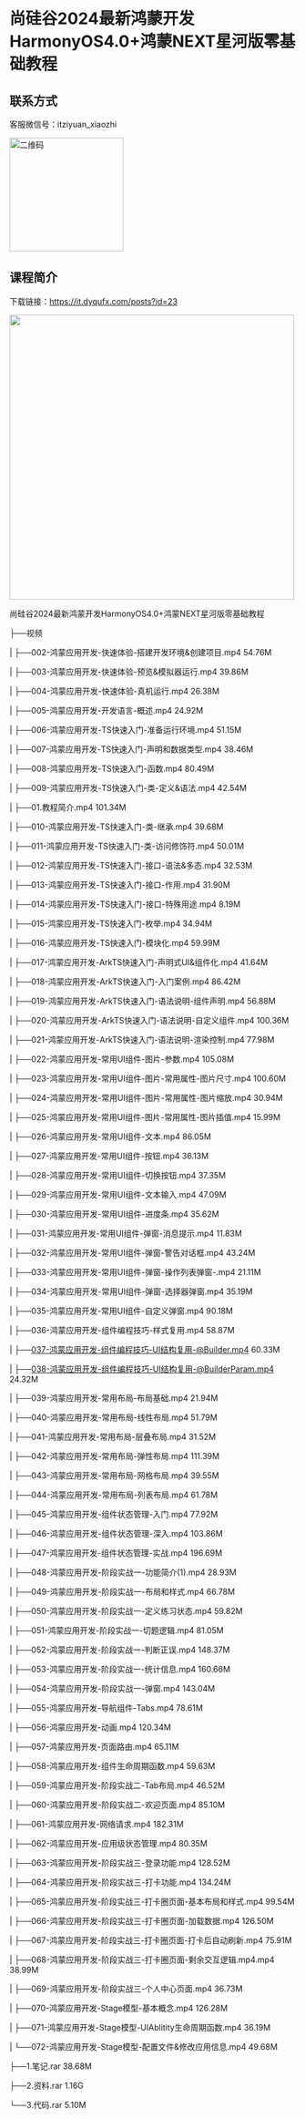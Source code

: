 # 尚硅谷2024最新鸿蒙开发HarmonyOS4.0+鸿蒙NEXT星河版零基础教程

## 联系方式

客服微信号：itziyuan_xiaozhi

<img src="https://ziyuanyun.oss-cn-guangzhou.aliyuncs.com/common/20240614073449/666b82192834a.jpg" width="200" height="200" alt="二维码">

## 课程简介

下载链接：https://it.dyqufx.com/posts?id=23

<img src="https://ziyuanyun.oss-cn-guangzhou.aliyuncs.com/yun/20240515151527/6644610f271d5.jpg" width="500" alt="">

  尚硅谷2024最新鸿蒙开发HarmonyOS4.0+鸿蒙NEXT星河版零基础教程



 ├──视频

 | ├──002-鸿蒙应用开发-快速体验-搭建开发环境&amp;创建项目.mp4 54.76M

 | ├──003-鸿蒙应用开发-快速体验-预览&amp;模拟器运行.mp4 39.86M

 | ├──004-鸿蒙应用开发-快速体验-真机运行.mp4 26.38M

 | ├──005-鸿蒙应用开发-开发语言-概述.mp4 24.92M

 | ├──006-鸿蒙应用开发-TS快速入门-准备运行环境.mp4 51.15M

 | ├──007-鸿蒙应用开发-TS快速入门-声明和数据类型.mp4 38.46M

 | ├──008-鸿蒙应用开发-TS快速入门-函数.mp4 80.49M

 | ├──009-鸿蒙应用开发-TS快速入门-类-定义&amp;语法.mp4 42.54M

 | ├──01.教程简介.mp4 101.34M

 | ├──010-鸿蒙应用开发-TS快速入门-类-继承.mp4 39.68M

 | ├──011-鸿蒙应用开发-TS快速入门-类-访问修饰符.mp4 50.01M

 | ├──012-鸿蒙应用开发-TS快速入门-接口-语法&amp;多态.mp4 32.53M

 | ├──013-鸿蒙应用开发-TS快速入门-接口-作用.mp4 31.90M

 | ├──014-鸿蒙应用开发-TS快速入门-接口-特殊用途.mp4 8.19M

 | ├──015-鸿蒙应用开发-TS快速入门-枚举.mp4 34.94M

 | ├──016-鸿蒙应用开发-TS快速入门-模块化.mp4 59.99M

 | ├──017-鸿蒙应用开发-ArkTS快速入门-声明式UI&amp;组件化.mp4 41.64M

 | ├──018-鸿蒙应用开发-ArkTS快速入门-入门案例.mp4 86.42M

 | ├──019-鸿蒙应用开发-ArkTS快速入门-语法说明-组件声明.mp4 56.88M

 | ├──020-鸿蒙应用开发-ArkTS快速入门-语法说明-自定义组件.mp4 100.36M

 | ├──021-鸿蒙应用开发-ArkTS快速入门-语法说明-渲染控制.mp4 77.98M

 | ├──022-鸿蒙应用开发-常用UI组件-图片-参数.mp4 105.08M

 | ├──023-鸿蒙应用开发-常用UI组件-图片-常用属性-图片尺寸.mp4 100.60M

 | ├──024-鸿蒙应用开发-常用UI组件-图片-常用属性-图片缩放.mp4 30.94M

 | ├──025-鸿蒙应用开发-常用UI组件-图片-常用属性-图片插值.mp4 15.99M

 | ├──026-鸿蒙应用开发-常用UI组件-文本.mp4 86.05M

 | ├──027-鸿蒙应用开发-常用UI组件-按钮.mp4 36.13M

 | ├──028-鸿蒙应用开发-常用UI组件-切换按钮.mp4 37.35M

 | ├──029-鸿蒙应用开发-常用UI组件-文本输入.mp4 47.09M

 | ├──030-鸿蒙应用开发-常用UI组件-进度条.mp4 35.62M

 | ├──031-鸿蒙应用开发-常用UI组件-弹窗-消息提示.mp4 11.83M

 | ├──032-鸿蒙应用开发-常用UI组件-弹窗-警告对话框.mp4 43.24M

 | ├──033-鸿蒙应用开发-常用UI组件-弹窗-操作列表弹窗-.mp4 21.11M

 | ├──034-鸿蒙应用开发-常用UI组件-弹窗-选择器弹窗.mp4 35.19M

 | ├──035-鸿蒙应用开发-常用UI组件-自定义弹窗.mp4 90.18M

 | ├──036-鸿蒙应用开发-组件编程技巧-样式复用.mp4 58.87M

 | ├──037-鸿蒙应用开发-组件编程技巧-UI结构复用-@Builder.mp4 60.33M

 | ├──038-鸿蒙应用开发-组件编程技巧-UI结构复用-@BuilderParam.mp4 24.32M

 | ├──039-鸿蒙应用开发-常用布局-布局基础.mp4 21.94M

 | ├──040-鸿蒙应用开发-常用布局-线性布局.mp4 51.79M

 | ├──041-鸿蒙应用开发-常用布局-层叠布局.mp4 31.52M

 | ├──042-鸿蒙应用开发-常用布局-弹性布局.mp4 111.39M

 | ├──043-鸿蒙应用开发-常用布局-网格布局.mp4 39.55M

 | ├──044-鸿蒙应用开发-常用布局-列表布局.mp4 61.78M

 | ├──045-鸿蒙应用开发-组件状态管理-入门.mp4 77.92M

 | ├──046-鸿蒙应用开发-组件状态管理-深入.mp4 103.86M

 | ├──047-鸿蒙应用开发-组件状态管理-实战.mp4 196.69M

 | ├──048-鸿蒙应用开发-阶段实战一-功能简介(1).mp4 28.93M

 | ├──049-鸿蒙应用开发-阶段实战一-布局和样式.mp4 66.78M

 | ├──050-鸿蒙应用开发-阶段实战一-定义练习状态.mp4 59.82M

 | ├──051-鸿蒙应用开发-阶段实战一-切题逻辑.mp4 81.05M

 | ├──052-鸿蒙应用开发-阶段实战一-判断正误.mp4 148.37M

 | ├──053-鸿蒙应用开发-阶段实战一-统计信息.mp4 160.66M

 | ├──054-鸿蒙应用开发-阶段实战一-弹窗.mp4 143.04M

 | ├──055-鸿蒙应用开发-导航组件-Tabs.mp4 78.61M

 | ├──056-鸿蒙应用开发-动画.mp4 120.34M

 | ├──057-鸿蒙应用开发-页面路由.mp4 65.11M

 | ├──058-鸿蒙应用开发-组件生命周期函数.mp4 59.63M

 | ├──059-鸿蒙应用开发-阶段实战二-Tab布局.mp4 46.52M

 | ├──060-鸿蒙应用开发-阶段实战二-欢迎页面.mp4 85.10M

 | ├──061-鸿蒙应用开发-网络请求.mp4 182.31M

 | ├──062-鸿蒙应用开发-应用级状态管理.mp4 80.35M

 | ├──063-鸿蒙应用开发-阶段实战三-登录功能.mp4 128.52M

 | ├──064-鸿蒙应用开发-阶段实战三-打卡功能.mp4 134.24M

 | ├──065-鸿蒙应用开发-阶段实战三-打卡圈页面-基本布局和样式.mp4 99.54M

 | ├──066-鸿蒙应用开发-阶段实战三-打卡圈页面-加载数据.mp4 126.50M

 | ├──067-鸿蒙应用开发-阶段实战三-打卡圈页面-打卡后自动刷新.mp4 75.91M

 | ├──068-鸿蒙应用开发-阶段实战三-打卡圈页面-剩余交互逻辑.mp4.mp4 38.99M

 | ├──069-鸿蒙应用开发-阶段实战三-个人中心页面.mp4 36.73M

 | ├──070-鸿蒙应用开发-Stage模型-基本概念.mp4 126.28M

 | ├──071-鸿蒙应用开发-Stage模型-UIAblitity生命周期函数.mp4 36.19M

 | └──072-鸿蒙应用开发-Stage模型-配置文件&amp;修改应用信息.mp4 49.68M

 ├──1.笔记.rar 38.68M

 ├──2.资料.rar 1.16G

 └──3.代码.rar 5.10M

  
